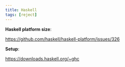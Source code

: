 ```yaml
---
title: Haskell
tags: [reject]
---
```


**Haskell platform size**:

<https://github.com/haskell/haskell-platform/issues/326>

**Setup**:

<https://downloads.haskell.org/~ghc>
